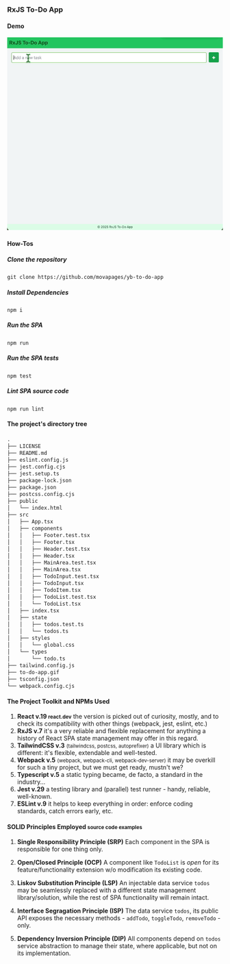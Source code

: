 ### RxJS To-Do App

#### Demo

![Rxjs React To-Do SPA demo](to-do-app.gif)

#### How-Tos

##### Clone the repository

``
git clone https://github.com/movapages/yb-to-do-app
``


##### Install Dependencies

``
npm i
``


##### Run the SPA

``
npm run
``


##### Run the SPA tests

``
npm test
``


##### Lint SPA source code

``
npm run lint
``


#### The project's directory tree
```
.
├── LICENSE
├── README.md
├── eslint.config.js
├── jest.config.cjs
├── jest.setup.ts
├── package-lock.json
├── package.json
├── postcss.config.cjs
├── public
│   └── index.html
├── src
│   ├── App.tsx
│   ├── components
│   │   ├── Footer.test.tsx
│   │   ├── Footer.tsx
│   │   ├── Header.test.tsx
│   │   ├── Header.tsx
│   │   ├── MainArea.test.tsx
│   │   ├── MainArea.tsx
│   │   ├── TodoInput.test.tsx
│   │   ├── TodoInput.tsx
│   │   ├── TodoItem.tsx
│   │   ├── TodoList.test.tsx
│   │   └── TodoList.tsx
│   ├── index.tsx
│   ├── state
│   │   ├── todos.test.ts
│   │   └── todos.ts
│   ├── styles
│   │   └── global.css
│   └── types
│       └── todo.ts
├── tailwind.config.js
├── to-do-app.gif
├── tsconfig.json
└── webpack.config.cjs
```

#### The Project Toolkit and NPMs Used

1. **React v.19 <small>react.dev</small>**
   the version is picked out of curiosity, mostly, and to check its compatibility with other things (webpack, jest, eslint, etc.)
2. **RxJS v.7**
    it's a very reliable and flexible replacement for anything a history of React SPA state management may offer in this regard.
3. **TailwindCSS v.3** <small>(tailwindcss, postcss, autoprefixer)</small>
    a UI library which is different: it's flexible, extendable and well-tested.
4. **Webpack v.5** <small>(webpack, webpack-cli, webpack-dev-server)</small>
    it may be overkill for such a tiny project, but we must get ready, mustn't we?
5. **Typescript v.5**
    a static typing became, de facto, a standard in the industry...
6. **Jest v.29** a testing library and (parallel) test runner - handy, reliable, well-known.
7. **ESLint v.9** it helps to keep everything in order: enforce coding standards, catch errors early, etc.

#### SOLID Principles Employed <small>source code examples</small>

1. **Single Responsibility Principle (SRP)**
Each component in the SPA is responsible for one thing only.

2. **Open/Closed Principle (OCP)**
A component like `TodoList` is _open_ for its feature/functionality extension w/o modification its existing code.

3. **Liskov Substitution Principle (LSP)**
An injectable data service `todos` may be seamlessly replaced with a different state management library/solution,
while the rest of SPA functionality will remain intact.

4. **Interface Segragation Principle (ISP)**
The data service `todos`, its public API exposes the necessary methods - `addTodo`, `toggleTodo`, `removeTodo` - only.

5. **Dependency Inversion Principle (DIP)**
All components depend on `todos` service abstraction to manage their state, where applicable, but not on its implementation.
